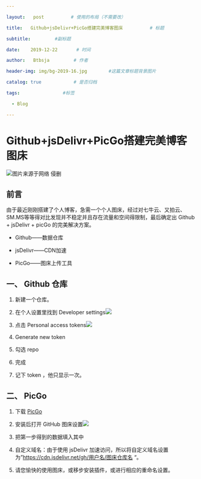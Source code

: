 ```yaml
---

layout:   post          # 使用的布局（不需要改）

title:   Github+jsDelivr+PicGo搭建完美博客图床          # 标题 

subtitle:         #副标题

date:    2019-12-22       # 时间

author:   Btbsja         # 作者

header-img: img/bg-2019-16.jpg        #这篇文章标题背景图片

catalog: true            # 是否归档

tags:                #标签

  - Blog

---
```


# Github+jsDelivr+PicGo搭建完美博客图床

![图片来源于网络 侵删](https://gitee.com/btbsja/BlogImg/raw/master/blog/2020/04/20200412082402.png)

## 前言

由于最近刚刚搭建了个人博客，急需一个个人图床，经过对七牛云、又拍云、SM.MS等等得对比发现并不稳定并且存在流量和空间得限制，最后确定出 Github + jsDelivr + picGo 的完美解决方案。

* Github——数据仓库

* jsDelivr——CDN加速

* PicGo——图床上传工具

  

## 一、 Github 仓库

1.  新建一个仓库。

2.  在个人设置里找到 Developer settings![](https://gitee.com/btbsja/BlogImg/raw/master/blog/2020/04/20200412082403.png)
   
3.  点击 Personal access tokens![](https://gitee.com/btbsja/BlogImg/raw/master/blog/2020/04/20200412082404.png)

4.  Generate new token

5.  勾选 repo

6.  完成

7.  记下 token ，他只显示一次。

## 二、 PicGo

1.  下载 [PicGo](https://github.com/Molunerfinn/picgo/releases)

2.  安装后打开 GitHub 图床设置![](https://gitee.com/btbsja/BlogImg/raw/master/blog/2020/04/20200412082405.png)


3.  把第一步得到的数据填入其中

4.  自定义域名：由于使用 jsDelivr 加速访问，所以将自定义域名设置为”https://cdn.jsdelivr.net/gh/用户名/图床仓库名 “。

5.  请您愉快的使用图床，或移步安装插件，或进行相应的重命名设置。